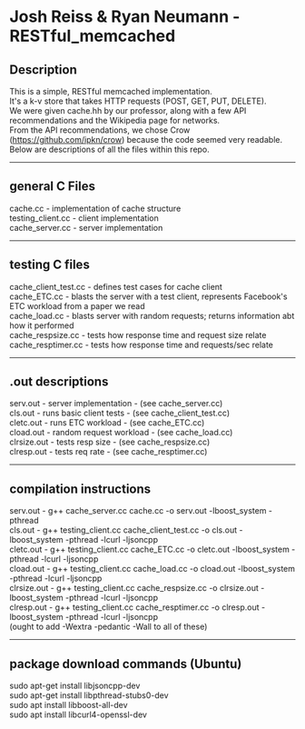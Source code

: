 # Josh Reiss & Ryan Neumann - RESTful_memcached

## Description<br>
This is a simple, RESTful memcached implementation.<br>
It's a k-v store that takes HTTP requests (POST, GET, PUT, DELETE).<br>
We were given cache.hh by our professor, along with a few API recommendations and the Wikipedia page for networks.<br>
From the API recommendations, we chose Crow (https://github.com/ipkn/crow) because the code seemed very readable.<br>
Below are descriptions of all the files within this repo.<br>

---------------------------------------------------------
## general C Files<br>
cache.cc - implementation of cache structure<br>
testing_client.cc - client implementation<br>
cache_server.cc - server implementation<br>

---------------------------------------------------------
## testing C files<br>
cache_client_test.cc	- defines test cases for cache client<br>
cache_ETC.cc 			- blasts the server with a test client, represents Facebook's ETC workload from a paper we read<br>
cache_load.cc 			- blasts server with random requests; returns information abt how it performed<br>
cache_respsize.cc 		- tests how response time and request size relate<br>
cache_resptimer.cc 		- tests how response time and requests/sec relate<br>

---------------------------------------------------------
## .out descriptions<br>
serv.out 	- server implementation 	- (see cache_server.cc)<br>
cls.out 	- runs basic client tests 	- (see cache_client_test.cc)<br>
cletc.out 	- runs ETC workload 		- (see cache_ETC.cc)<br>
cload.out 	- random request workload 	- (see cache_load.cc)<br>
clrsize.out - tests resp size 			- (see cache_respsize.cc)<br>
clresp.out 	- tests req rate 			- (see cache_resptimer.cc)<br>

---------------------------------------------------------
## compilation instructions<br>
serv.out 	- g++ cache_server.cc cache.cc -o serv.out -lboost_system -pthread<br>
cls.out 	- g++ testing_client.cc cache_client_test.cc -o cls.out -lboost_system -pthread -lcurl -ljsoncpp<br>
cletc.out 	- g++ testing_client.cc cache_ETC.cc -o cletc.out -lboost_system -pthread -lcurl -ljsoncpp<br>
cload.out 	- g++ testing_client.cc cache_load.cc -o cload.out -lboost_system -pthread -lcurl -ljsoncpp<br>
clrsize.out - g++ testing_client.cc cache_respsize.cc -o clrsize.out -lboost_system -pthread -lcurl -ljsoncpp<br>
clresp.out 	- g++ testing_client.cc cache_resptimer.cc -o clresp.out -lboost_system -pthread -lcurl -ljsoncpp<br>
			(ought to add -Wextra -pedantic -Wall to all of these)<br>

---------------------------------------------------------
## package download commands (Ubuntu)<br>
sudo apt-get install libjsoncpp-dev<br>
sudo apt-get install libpthread-stubs0-dev<br>
sudo apt install libboost-all-dev<br>
sudo apt install libcurl4-openssl-dev<br>
